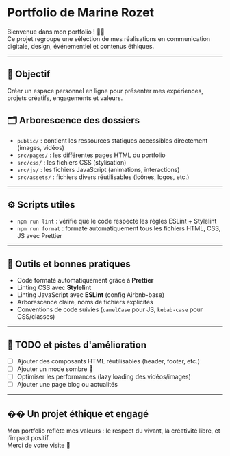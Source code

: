 # Portfolio de Marine Rozet

Bienvenue dans mon portfolio ! 🌿✨  
Ce projet regroupe une sélection de mes réalisations en communication digitale, design, événementiel et contenus éthiques.

---

## 🚀 Objectif
Créer un espace personnel en ligne pour présenter mes expériences, projets créatifs, engagements et valeurs.

## 🗂️ Arborescence des dossiers

- `public/` : contient les ressources statiques accessibles directement (images, vidéos)
- `src/pages/` : les différentes pages HTML du portfolio
- `src/css/` : les fichiers CSS (stylisation)
- `src/js/` : les fichiers JavaScript (animations, interactions)
- `src/assets/` : fichiers divers réutilisables (icônes, logos, etc.)

---

## ⚙️ Scripts utiles

- `npm run lint` : vérifie que le code respecte les règles ESLint + Stylelint
- `npm run format` : formate automatiquement tous les fichiers HTML, CSS, JS avec Prettier

---

## 🧪 Outils et bonnes pratiques

- Code formaté automatiquement grâce à **Prettier**
- Linting CSS avec **Stylelint**
- Linting JavaScript avec **ESLint** (config Airbnb-base)
- Arborescence claire, noms de fichiers explicites
- Conventions de code suivies (`camelCase` pour JS, `kebab-case` pour CSS/classes)

---

## 📝 TODO et pistes d'amélioration

- [ ] Ajouter des composants HTML réutilisables (header, footer, etc.)
- [ ] Ajouter un mode sombre 🌙
- [ ] Optimiser les performances (lazy loading des vidéos/images)
- [ ] Ajouter une page blog ou actualités

---

## �� Un projet éthique et engagé

Mon portfolio reflète mes valeurs : le respect du vivant, la créativité libre, et l’impact positif.  
Merci de votre visite 🦋

